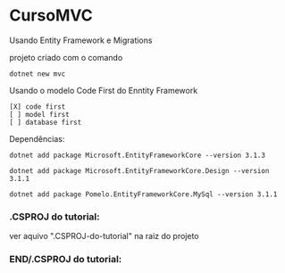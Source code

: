 # CursoMVC
Usando Entity Framework e Migrations


projeto criado com o comando

    dotnet new mvc

Usando o modelo Code First do Enntity Framework

    [X] code first
    [ ] model first
    [ ] database first

Dependências:

    dotnet add package Microsoft.EntityFrameworkCore --version 3.1.3

    dotnet add package Microsoft.EntityFrameworkCore.Design --version 3.1.1

    dotnet add package Pomelo.EntityFrameworkCore.MySql --version 3.1.1


### .CSPROJ do tutorial:

ver aquivo ".CSPROJ-do-tutorial" na raiz do projeto

### END/.CSPROJ do tutorial:



